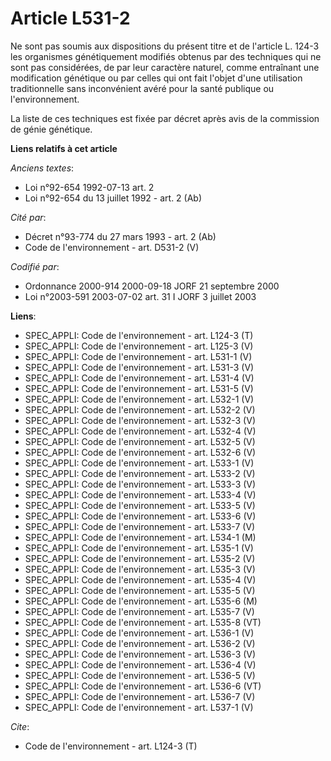 # Article L531-2

Ne sont pas soumis aux dispositions du présent titre et de l'article L. 124-3 les organismes génétiquement modifiés obtenus
par des techniques qui ne sont pas considérées, de par leur caractère naturel, comme entraînant une modification génétique ou
par celles qui ont fait l'objet d'une utilisation traditionnelle sans inconvénient avéré pour la santé publique ou
l'environnement.

La liste de ces techniques est fixée par décret après avis de la commission de génie génétique.

**Liens relatifs à cet article**

_Anciens textes_:

  - Loi n°92-654 1992-07-13 art. 2
  - Loi n°92-654 du 13 juillet 1992 - art. 2 (Ab)

_Cité par_:

  - Décret n°93-774 du 27 mars 1993 - art. 2 (Ab)
  - Code de l'environnement - art. D531-2 (V)

_Codifié par_:

  - Ordonnance 2000-914 2000-09-18 JORF 21 septembre 2000
  - Loi n°2003-591 2003-07-02 art. 31 I JORF 3 juillet 2003

**Liens**:

  - SPEC_APPLI: Code de l'environnement - art. L124-3 (T)
  - SPEC_APPLI: Code de l'environnement - art. L125-3 (V)
  - SPEC_APPLI: Code de l'environnement - art. L531-1 (V)
  - SPEC_APPLI: Code de l'environnement - art. L531-3 (V)
  - SPEC_APPLI: Code de l'environnement - art. L531-4 (V)
  - SPEC_APPLI: Code de l'environnement - art. L531-5 (V)
  - SPEC_APPLI: Code de l'environnement - art. L532-1 (V)
  - SPEC_APPLI: Code de l'environnement - art. L532-2 (V)
  - SPEC_APPLI: Code de l'environnement - art. L532-3 (V)
  - SPEC_APPLI: Code de l'environnement - art. L532-4 (V)
  - SPEC_APPLI: Code de l'environnement - art. L532-5 (V)
  - SPEC_APPLI: Code de l'environnement - art. L532-6 (V)
  - SPEC_APPLI: Code de l'environnement - art. L533-1 (V)
  - SPEC_APPLI: Code de l'environnement - art. L533-2 (V)
  - SPEC_APPLI: Code de l'environnement - art. L533-3 (V)
  - SPEC_APPLI: Code de l'environnement - art. L533-4 (V)
  - SPEC_APPLI: Code de l'environnement - art. L533-5 (V)
  - SPEC_APPLI: Code de l'environnement - art. L533-6 (V)
  - SPEC_APPLI: Code de l'environnement - art. L533-7 (V)
  - SPEC_APPLI: Code de l'environnement - art. L534-1 (M)
  - SPEC_APPLI: Code de l'environnement - art. L535-1 (V)
  - SPEC_APPLI: Code de l'environnement - art. L535-2 (V)
  - SPEC_APPLI: Code de l'environnement - art. L535-3 (V)
  - SPEC_APPLI: Code de l'environnement - art. L535-4 (V)
  - SPEC_APPLI: Code de l'environnement - art. L535-5 (V)
  - SPEC_APPLI: Code de l'environnement - art. L535-6 (M)
  - SPEC_APPLI: Code de l'environnement - art. L535-7 (V)
  - SPEC_APPLI: Code de l'environnement - art. L535-8 (VT)
  - SPEC_APPLI: Code de l'environnement - art. L536-1 (V)
  - SPEC_APPLI: Code de l'environnement - art. L536-2 (V)
  - SPEC_APPLI: Code de l'environnement - art. L536-3 (V)
  - SPEC_APPLI: Code de l'environnement - art. L536-4 (V)
  - SPEC_APPLI: Code de l'environnement - art. L536-5 (V)
  - SPEC_APPLI: Code de l'environnement - art. L536-6 (VT)
  - SPEC_APPLI: Code de l'environnement - art. L536-7 (V)
  - SPEC_APPLI: Code de l'environnement - art. L537-1 (V)

_Cite_:

  - Code de l'environnement - art. L124-3 (T)
